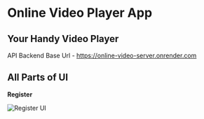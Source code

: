 # Online Video Player App
**Your Handy Video Player**
---
API Backend Base Url - https://online-video-server.onrender.com

**All Parts of UI**
---
**Register**

![Register UI](https://res.cloudinary.com/diuvnny8c/image/upload/v1705236046/Screenshot_338_ezwwnx.png)
